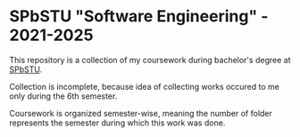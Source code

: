# SPbSTU "Software Engineering" - 2021-2025

This repository is a collection of my coursework during bachelor's degree at [SPbSTU](https://www.spbstu.ru/). 

Collection is incomplete, because idea of collecting works occured to me only during the 6th semester.

Coursework is organized semester-wise, meaning the number of folder represents the semester during which this work was done.